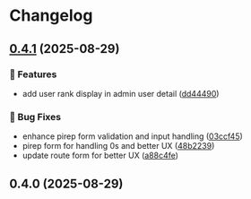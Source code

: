 # Changelog

## [0.4.1](https://github.com/flyaltitudeapp/altitude/compare/0.4.0...0.4.1) (2025-08-29)

### 🚀 Features

* add user rank display in admin user detail ([dd44490](https://github.com/flyaltitudeapp/altitude/commit/dd4449080485296e5d16b827a930585577de3acb))

### 🐛 Bug Fixes

* enhance pirep form validation and input handling ([03ccf45](https://github.com/flyaltitudeapp/altitude/commit/03ccf45d07dfd0e9909b6608ff4723a4817b8126))
* pirep form for handling 0s and better UX ([48b2239](https://github.com/flyaltitudeapp/altitude/commit/48b2239df6d1fdb56e9ec6078e21a0295b593ed3))
* update route form for better UX ([a88c4fe](https://github.com/flyaltitudeapp/altitude/commit/a88c4fe159c5370818063b032134588751164a8b))

## 0.4.0 (2025-08-29)

